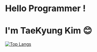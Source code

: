 # Hello Programmer !
# I'm TaeKyung Kim 😊

[![Top Langs](https://github-readme-stats.vercel.app/api/top-langs/?username=Kimizka)](https://github.com/Kimizka/github-readme-stats)

